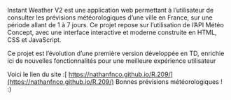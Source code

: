 Instant Weather V2 est une application web permettant à l’utilisateur de consulter les prévisions météorologiques d’une ville en France, sur une période allant de 1 à 7 jours. Ce projet repose sur l’utilisation de l’API Météo Concept, avec une interface interactive et moderne construite en HTML, CSS et JavaScript.

Ce projet est l’évolution d’une première version développée en TD, enrichie ici de nouvelles fonctionnalités pour une meilleure expérience utilisateur

Voici le lien du site :[ https://nathanfnco.github.io/R.209/](https://nathanfnco.github.io/R.209/)
Bonnes prévisions météorologiques ! :)
